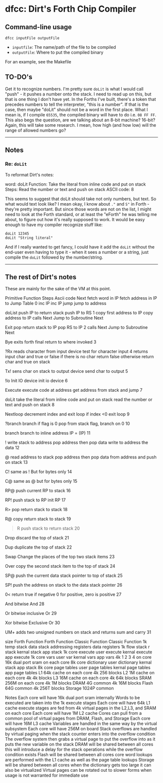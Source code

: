 # dfcc: Dirt's Forth Chip Compiler

## Command-line usage

`dfcc inputFile outputFile`

* `inputfile`: The name/path of the file to be compiled
* `outputFile`: Where to put the compiled binary

For an example, see the Makefile

## TO-DO's

Get it to recognize numbers.  I'm pretty sure `doLit` is what I would call "push" - it pushes a number onto the stack.  I need to read up on this, but that is one thing I don't have yet.  In the Forths I've built, there's a token that precedes numbers to tell the interpreter, "this is a number".  If that is the case, then maybe "doLit" should not be a word in the first place.  What I mean is, if I compile `65535`, the compiled binary will have to do i.e. `08 FF FF`.  This also begs the question, are we talking about an 8-bit machine?  16-bit?  Again, this will take some research.  I mean, how high (and how low) will the range of allowed numbers go?




----------------------------------------------------------------------------

## Notes

### Re: `doLit`

To reformat Dirt's notes:

word:		doLit
Function:	Take the literal from inline code and put on stack
Steps:		Read the number or text and push on stack
ASCII code:	8

This seems to suggest that doLit should take not only numbers, but text.  So what would text look like?  I mean okay, I know about `."` and `S"` in Forth - they're pretty important.  But since those words are not on the list, I might need to look at the Forth standard, or at least the "eForth" he was telling me about, to figure out how it's really supposed to work.  It would be easy enough to have my compiler recognize stuff like:

```
doLit 12345
doLit "String literal"
```

And if I really wanted to get fancy, I could have it add the `doLit` without the end-user even having to type it - when it sees a number or a string, just compile the `doLit` followed by the number/string.


----------------------------------------------------------------------------

## The rest of Dirt's notes

These are mainly for the sake of the VM at this point.

Primitive Function Steps Ascii code
Next fetch word in IP fetch address in IP to Jump Table 0
inc IP inc IP
jump jump to address

doList push IP to return stack push IP to RS 1
copy first address to IP copy address to IP
calls Next Jump to Subroutine Next

Exit pop return stack to IP pop RS to IP 2
calls Next Jump to Subroutine Next

Bye exits forth final return to where invoked 3

?Rx reads character from input device test for character input 4
returns input char and true or false if there is no char return false
otherwise return char and true on stack

Tx! sens char on stack to output device send char to output 5

!Io Init IO device init io device 6

Execute execute code at address get address from stack and jump 7

doLit take the literal from inline code and put on stack read the number or text and push on stack 8

Nextloop decrement index and exit loop if index <0 exit loop 9

?branch branch if flag is 0 pop from stack flag, branch on 0 10

branch branch to inline address IP = (IP) 11

! write stack to address pop address then pop data write to address the data 12

@ read address to stack pop address then pop data from address and push on stack 13

C! same as ! But for bytes only 14

C@ same as @ but for bytes only 15

RP@ push current RP to stack 16

RP! push stack to RP init RP 17

R> pop return stack to stack 18

R@ copy return stack to stack 19

>R push stack to return stack 20

Drop discard the top of stack 21

Dup duplicate the top of stack 22

Swap Change the places of the top two stack items 23

Over copy the second stack item to the top of stack 24

SP@ push the current data stack pointer to top of stack 25

SP! push the address on stack to the data stack pointer 26

0< return true if negative 0 for positive, zero is positive 27

And bitwise And 28

Or bitwise inclusive Or 29

Xor bitwise Exclusive Or 30

UM+ adds two unsigned numbers on stack and returns sum and carry 31

size Forth Function Forth Function Classic Function Classic Function
1k temp stack data stack addressing registers data registers
1k flow stack r stack kernal stack app stack
1k core execute user execute kernal execute app execute
1k core vars user var kernal vars app vars
4k 1 2 3 4 on core 16k dual port sram on each core
8k core dictionary user dictionary kernal stack app stack
8k core page tables user page tables kernal page tables app page tables L1 64k cache on each core
4k 256 blocks L2 1M cache on each core
4k 4k blocks L3 16M cache on each core
4k 64k blocks SRAM 256M on each core
4k 1M blocks DRAM 4G common
4k 16M blocks Flash 64G common
4k 256T blocks Storage 1024P common

Notes Each core will have 16k dual port sram internally Words to be executed are taken into the 1k execute stages
Each core will have 64k L1 cache execute stages are fed from 4k virtual pages in the L2,L3, and SRAM on each core
Each core will have 1M L2 cache Cores can pull from a common pool of virtual pages from DRAM, Flash, and Storage
Each core will have 16M L3 cache Variables are handled in the same way by the virtual subsystem
Each core will have 256M on board Stack overflows are handled by virtual paging when the stack counter enters into the overflow condition
The overflow system then grabs a virtual page to put the overflow into as it puts the new variable on the stack
DRAM will be shared between all cores this will introduce a delay for the stack operations while the overflow condition exists
Flash will be shared between all cores core word lookups are performed with the L1 cache as well as the page table lookups
Storage will be shared between all cores when the dictionary gets too large it can also be virtualized
Virtual pages can be rotated out to slower forms when usage is not warranted for immediate use


